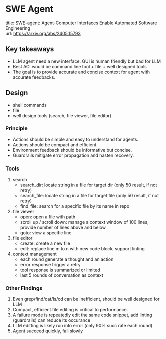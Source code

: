 # SWE Agent
title: SWE-agent: Agent-Computer Interfaces Enable Automated Software Engineering  
url: https://arxiv.org/abs/2405.15793  

## Key takeaways
- LLM agent need a new interface. GUI is human friendly but bad for LLM
- Best ACI would be command line tool + file + well designed tools
- The goal is to provide accurate and concise context for agent with accurate feedbacks.

## Design
- shell commands
- file
- well design tools (search, file viewer, file editor)

### Principle
- Actions should be simple and easy to understand for agents.
- Actions should be compact and efficient.
- Environment feedback should be informative but concise.
- Guardrails mitigate error propagation and hasten recovery.

### Tools
1. search
    - search_dir: locate string in a file for target dir (only 50 result, if not retry)
    - search_file: locate string in a file for target file (only 50 result, if not retry)
    - find_file: search for a specific file by its name in repo
2. file viewer
    - open: open a file with path
    - scroll up / scroll down: manage a context window of 100 lines, provide number of lines above and below
    - goto: view a specific line
3. file editor
    - create: create a new file
    - edit: replace line m to n with new code block, support linting
4. context management
    - each round generate a thought and an action
    - error response trigger a retry
    - tool response is summarized or limited
    - last 5 rounds of conversation as context

### Other Findings
1. Even grep/find/cat/ls/cd can be inefficient, should be well designed for LLM
2. Compact, efficient file editing is critical to performance.
3. A failure mode is repeatedly edit the same code snippet, add linting (guardrails) can reduce its occurance
4. LLM editting is likely run into error (only 90% succ rate each round)
5. Agent succeed quickly, fail slowly
  